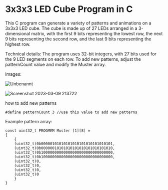 
# 3x3x3 LED Cube Program in C

This C program can generate a variety of patterns and animations on a 3x3x3 LED cube. The cube is made up of 27 LEDs arranged in a 3-dimensional matrix, with the first 9 bits representing the lowest row, the next 9 bits representing the second row, and the last 9 bits representing the highest row.

Technical details: The program uses 32-bit integers, with 27 bits used for the 9 LED segments on each row. To add new patterns, adjust the patternCount value and modify the Muster array.

images:

![Unbenannt](https://user-images.githubusercontent.com/127387966/224152406-df33624b-8b55-4c5a-a475-d24e2aadd635.PNG)

![Screenshot 2023-03-09 213722](https://user-images.githubusercontent.com/127387966/224152828-27a4c3a5-a2ca-4977-966d-e934f4a49640.png)


how to add new patterns

    #define petternCount 3 //use this value to add new patterns


Example pattern array:
   
	const uint32_t PROGMEM Muster [1][8] =
	{
		{
		(uint32_t)0b00000101010101010101010101010101,
		(uint32_t)0b00000010101010101010101010101010,
		(uint32_t)0b10000000000000000000000000000000,
		(uint32_t)0b10000000000000000000000000000000,
		(uint32_t)0,
		(uint32_t)0,
		(uint32_t)0,
		(uint32_t)0
		}
	}

